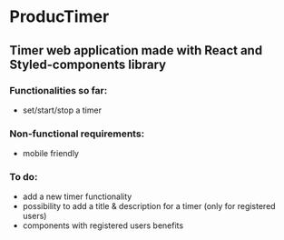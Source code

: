 <h1>ProducTimer</h1>
<h2>Timer web application made with React and Styled-components library</h2>

<h3>Functionalities so far:</h3>
<ul>
  <li>set/start/stop a timer</li>
</ul>

<h3>Non-functional requirements:</h3>
<ul>
  <li>mobile friendly</li>
</ul>

<h3>To do:</h3>
<ul>
<li>add a new timer functionality</li>
<li>possibility to add a title & description for a timer (only for registered users)</li>
<li>components with registered users benefits</li>
</ul>
